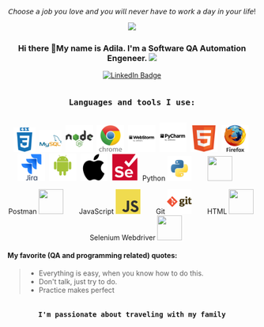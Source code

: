 <p align="center">
𝘊𝘩𝘰𝘰𝘴𝘦 𝘢 𝘫𝘰𝘣 𝘺𝘰𝘶 𝘭𝘰𝘷𝘦 𝘢𝘯𝘥 𝘺𝘰𝘶 𝘸𝘪𝘭𝘭 𝘯𝘦𝘷𝘦𝘳 𝘩𝘢𝘷𝘦 𝘵𝘰 𝘸𝘰𝘳𝘬 𝘢 𝘥𝘢𝘺 𝘪𝘯 𝘺𝘰𝘶𝘳 𝘭𝘪𝘧𝘦!
</p>
<div align="center">
<img src="https://images.spiceworks.com/800x400/wp-content/uploads/2023/05/25061046/Shutterstock_2060615657.jpg"></div>

 <h3 align="center">Hi there 👋My name is Adila. I'm a Software QA Automation Engeneer. <img src="https://media.giphy.com/media/WUlplcMpOCEmTGBtBW/giphy.gif" width="55"></h3> 


<div align="center">
<a href="https://www.linkedin.com/in/adila-abdullayeva/">
  <img src="https://img.shields.io/badge/LinkedIn-blue?style=for-the-badge&logo=linkedin&logoColor=white" alt="LinkedIn Badge"/>
  </a>
</div>
<div align="center">
<pre><h3>Languages and tools I use:</h3></pre>
</div>

<div align="center">
<img src="https://github.com/devicons/devicon/blob/master/icons/css3/css3-plain-wordmark.svg"  title="CSS3" alt="CSS" width="45" height="50"/>&nbsp;
<img src="https://github.com/devicons/devicon/blob/master/icons/mysql/mysql-original-wordmark.svg" title="MySQL"  alt="MySQL" width="45" height="45"/>&nbsp; 
<img src="https://github.com/devicons/devicon/blob/master/icons/nodejs/nodejs-original-wordmark.svg" title="NodeJS" alt="NodeJS" width="55" height="55"/>&nbsp;
<img src="https://github.com/devicons/devicon/blob/master/icons/chrome/chrome-original-wordmark.svg" title="Chrome" alt="Chrome" width="55" height="55"/>&nbsp;
<img src="https://github.com/devicons/devicon/blob/master/icons/webstorm/webstorm-original-wordmark.svg" title="Webstorm" alt="Webstorm" width="55"/>&nbsp;
<img src="https://github.com/devicons/devicon/blob/master/icons/pycharm/pycharm-original-wordmark.svg" title="PyCharm" alt="PyCharm"width="55" height="60"/>&nbsp;
<img src="https://github.com/devicons/devicon/blob/master/icons/html5/html5-original.svg" title="HTML5" alt="HTML" width="55" height="55"/>&nbsp;
<img src="https://github.com/devicons/devicon/blob/master/icons/firefox/firefox-original-wordmark.svg" title="Firefox" alt="Firefox" width="55"/>&nbsp; 
<img src="https://github.com/devicons/devicon/blob/master/icons/jira/jira-original-wordmark.svg" title="Jira" alt="Jira" width="55"/>&nbsp;  
<img src="https://github.com/devicons/devicon/blob/master/icons/android/android-original-wordmark.svg" title="Android" alt="Android" width="55"/>&nbsp;
<img src="https://github.com/devicons/devicon/blob/master/icons/apple/apple-original.svg" title="Apple" alt="Apple" width="55"/>&nbsp;   
<img src="https://github.com/devicons/devicon/blob/master/icons/selenium/selenium-original.svg" title="Selenium" alt="Selenium" width="55"/>&nbsp;   Python <img src="https://raw.githubusercontent.com/github/explore/80688e429a7d4ef2fca1e82350fe8e3517d3494d/topics/python/python.png" width="50" height="50" />&nbsp; &nbsp; &nbsp; &nbsp;
<img src="https://d2h1nbmw1jjnl.cloudfront.net/company_directory_entries/company_logos/000/000/328/original/bstack_2x.png?1582638320" width="50" height="50" />&nbsp; &nbsp; &nbsp; &nbsp;

Postman <img src="https://res.cloudinary.com/postman/image/upload/t_team_logo/v1629869194/team/2893aede23f01bfcbd2319326bc96a6ed0524eba759745ed6d73405a3a8b67a8" width="50" height="50" />&nbsp; &nbsp; &nbsp; &nbsp;
JavaScript <img src="https://raw.githubusercontent.com/github/explore/80688e429a7d4ef2fca1e82350fe8e3517d3494d/topics/javascript/javascript.png" width="50" height="50" />&nbsp; &nbsp; &nbsp; &nbsp;
Git <img src="https://raw.githubusercontent.com/github/explore/80688e429a7d4ef2fca1e82350fe8e3517d3494d/topics/git/git.png" width="50" height="50" />&nbsp; &nbsp; &nbsp; &nbsp;
HTML <img src="https://w7.pngwing.com/pngs/201/90/png-transparent-logo-html-html5.png" width="50" height="50" />&nbsp; &nbsp; &nbsp; &nbsp;
Selenium Webdriver <img src="https://upload.wikimedia.org/wikipedia/commons/thumb/d/d5/Selenium_Logo.png/861px-Selenium_Logo.png?20200511151950" width="50" height="50" /> &nbsp;

</div>

#### My favorite (QA and programming related) quotes:
> - Everything is easy, when you know how to do this.  
> - Don't talk, just try to do.
> - Practice makes perfect




<div align="center">
<pre><h4>I'm passionate about traveling with my family</h4></pre>
</div>



<!--
**AdilaAb/AdilaAb** is a ✨ _special_ ✨ repository because its `README.md` (this file) appears on your GitHub profile.



-->
